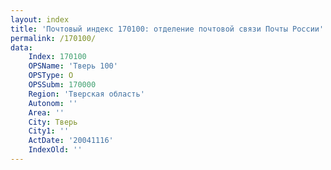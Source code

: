```yaml
---
layout: index
title: 'Почтовый индекс 170100: отделение почтовой связи Почты России'
permalink: /170100/
data:
    Index: 170100
    OPSName: 'Тверь 100'
    OPSType: О
    OPSSubm: 170000
    Region: 'Тверская область'
    Autonom: ''
    Area: ''
    City: Тверь
    City1: ''
    ActDate: '20041116'
    IndexOld: ''
---
```

